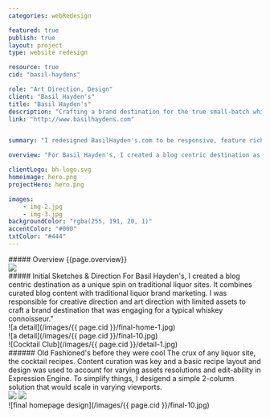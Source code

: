 ```yaml
---
categories: webRedesign

featured: true
publish: true
layout: project
type: website redesign

resource: true
cid: "basil-haydens"

role: "Art Direction, Design"
client: "Basil Hayden's"
title: "Basil Hayden's"
description: "Crafting a brand destination for the true small-batch whiskey conniouseur."
link: "http://www.basilhaydens.com"


summary: "I redesigned BasilHayden's.com to be responsive, feature rich curated content and be a destination for whiskey drinkers."

overview: "For Basil Hayden's, I created a blog centric destination as a unique spin on traditional liquor sites. It combines curated blog content with traditional liquor brand marketing. I was responsible for creative direction and art direction with limited assets to craft a brand destination that was engaging for a typical whiskey connoisseur."

clientLogo: bh-logo.svg
homeimage: hero.png
projectHero: hero.png

images:
    - img-2.jpg
    - img-3.jpg
backgroundColor: "rgba(255, 191, 20, 1)" 
accentColor: "#000"
txtColor: "#444"
---
```


<section class="overview">
##### Overview
{{page.overview}}
</section>

<section class="content">
<img src="/images/{{ page.cid }}/initial-sketches.png" data-jslghtbx>

</section>
<section class="content--copy">
##### Initial Sketches & Direction
For Basil Hayden's, I created a blog centric destination as a unique spin on traditional liquor sites. It combines curated blog content with traditional liquor brand marketing. I was responsible for creative direction and art direction with limited assets to craft a brand destination that was engaging for a typical whiskey connoisseur."
</section>
<section>

<section class="content">
![a detail](/images/{{ page.cid }}/final-home-1.jpg) 
</section>


<section class="content--wide">
![a detail](/images/{{ page.cid }}/final-10.jpg) 
</section>

<section class="content">
![Cocktail Club](/images/{{ page.cid }}/detail-1.jpg)
</section>
<section class="content--copy">
###### Old Fashioned's before they were cool
The crux of any liquor site, the cocktail recipes. Content curation was key and a basic recipe layout and design was used to account for varying assets resolutions and edit-ability in Expression Engine. To simplify things, I desigend a simple 2-column solution that would scale in varying viewports.
</section>
<section class="content--wide">
<div class="images-two">
<img src="/images/{{ page.cid }}/detail-2.jpg" data-jslghtbx>
<img src="/images/{{ page.cid }}/detail-3.jpg" data-jslghtbx>
</div>
</section>

<section>
![final homepage design](/images/{{ page.cid }}/final-10.jpg)
</section>
